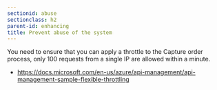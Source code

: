 ```yaml
---
sectionid: abuse
sectionclass: h2
parent-id: enhancing
title: Prevent abuse of the system
---
```


You need to ensure that you can apply a throttle to the Capture order process,
only 100 requests from a single IP are allowed within a minute.

-   <https://docs.microsoft.com/en-us/azure/api-management/api-management-sample-flexible-throttling>
